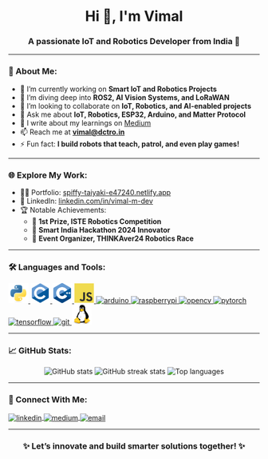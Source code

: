 <h1 align="center">Hi 👋, I'm Vimal</h1>
<h3 align="center">A passionate IoT and Robotics Developer from India 🚀</h3>

---

### 🌟 About Me:
- 🔭 I’m currently working on **Smart IoT and Robotics Projects**  
- 🌱 I’m diving deep into **ROS2, AI Vision Systems, and LoRaWAN**  
- 👯 I’m looking to collaborate on **IoT, Robotics, and AI-enabled projects**  
- 💬 Ask me about **IoT, Robotics, ESP32, Arduino, and Matter Protocol**  
- 📝 I write about my learnings on [Medium](https://medium.com/@vimalmurugan314)  
- 📫 Reach me at **vimal@dctro.in**  
- ⚡ Fun fact: **I build robots that teach, patrol, and even play games!**

---

### 🌐 Explore My Work:
- 👨‍💻 Portfolio: [spiffy-taiyaki-e47240.netlify.app](https://spiffy-taiyaki-e47240.netlify.app/)  
- 📄 LinkedIn: [linkedin.com/in/vimal-m-dev](https://www.linkedin.com/in/vimal-m-dev/)  
- 🏆 Notable Achievements:  
  - 🥇 **1st Prize, ISTE Robotics Competition**  
  - 🌟 **Smart India Hackathon 2024 Innovator**  
  - 🎉 **Event Organizer, THINKAver24 Robotics Race**

---

### 🛠️ Languages and Tools:
<p align="left"> 
  <!-- Programming Languages -->
  <a href="https://www.python.org" target="_blank" rel="noreferrer"> 
    <img src="https://raw.githubusercontent.com/devicons/devicon/master/icons/python/python-original.svg" alt="python" width="40" height="40"/> 
  </a> 
  <a href="https://www.cprogramming.com/" target="_blank" rel="noreferrer"> 
    <img src="https://raw.githubusercontent.com/devicons/devicon/master/icons/c/c-original.svg" alt="c" width="40" height="40"/> 
  </a> 
  <a href="https://www.w3schools.com/cpp/" target="_blank" rel="noreferrer"> 
    <img src="https://raw.githubusercontent.com/devicons/devicon/master/icons/cplusplus/cplusplus-original.svg" alt="cplusplus" width="40" height="40"/> 
  </a> 
  <a href="https://developer.mozilla.org/en-US/docs/Web/JavaScript" target="_blank" rel="noreferrer"> 
    <img src="https://raw.githubusercontent.com/devicons/devicon/master/icons/javascript/javascript-original.svg" alt="javascript" width="40" height="40"/> 
  </a> 
  <!-- IoT and Robotics -->
  <a href="https://www.arduino.cc/" target="_blank" rel="noreferrer"> 
    <img src="https://cdn.worldvectorlogo.com/logos/arduino-1.svg" alt="arduino" width="40" height="40"/> 
  </a> 
  <a href="https://www.raspberrypi.org/" target="_blank" rel="noreferrer"> 
    <img src="https://www.vectorlogo.zone/logos/raspberrypi/raspberrypi-icon.svg" alt="raspberrypi" width="40" height="40"/> 
  </a> 
  <a href="https://opencv.org/" target="_blank" rel="noreferrer"> 
    <img src="https://www.vectorlogo.zone/logos/opencv/opencv-icon.svg" alt="opencv" width="40" height="40"/> 
  </a> 
  <!-- Frameworks -->
  <a href="https://pytorch.org/" target="_blank" rel="noreferrer"> 
    <img src="https://www.vectorlogo.zone/logos/pytorch/pytorch-icon.svg" alt="pytorch" width="40" height="40"/> 
  </a> 
  <a href="https://www.tensorflow.org" target="_blank" rel="noreferrer"> 
    <img src="https://www.vectorlogo.zone/logos/tensorflow/tensorflow-icon.svg" alt="tensorflow" width="40" height="40"/> 
  </a> 
  <!-- Tools -->
  <a href="https://git-scm.com/" target="_blank" rel="noreferrer"> 
    <img src="https://www.vectorlogo.zone/logos/git-scm/git-scm-icon.svg" alt="git" width="40" height="40"/> 
  </a> 
  <a href="https://linux.org" target="_blank" rel="noreferrer"> 
    <img src="https://raw.githubusercontent.com/devicons/devicon/master/icons/linux/linux-original.svg" alt="linux" width="40" height="40"/> 
  </a> 
</p>

---

### 📈 GitHub Stats:
<p align="center">
  <img src="https://github-readme-stats.vercel.app/api?username=itsvimalm&show_icons=true&theme=radical" alt="GitHub stats"/>
  <img src="https://github-readme-streak-stats.herokuapp.com/?user=itsvimalm&theme=radical" alt="GitHub streak stats"/>
  <img src="https://github-readme-stats.vercel.app/api/top-langs/?username=itsvimalm&layout=compact&theme=radical" alt="Top languages"/>
</p>

---

### 🔗 Connect With Me:
<p align="left">
  <a href="https://linkedin.com/in/vimal-m-dev" target="blank">
    <img align="center" src="https://raw.githubusercontent.com/rahuldkjain/github-profile-readme-generator/master/src/images/icons/Social/linked-in-alt.svg" alt="linkedin" height="30" width="40" />
  </a>
  <a href="https://medium.com/@vimalmurugan314" target="blank">
    <img align="center" src="https://raw.githubusercontent.com/rahuldkjain/github-profile-readme-generator/master/src/images/icons/Social/medium.svg" alt="medium" height="30" width="40" />
  </a>
  <a href="mailto:vimal@dctro.in" target="blank">
    <img align="center" src="https://www.vectorlogo.zone/logos/gmail/gmail-icon.svg" alt="email" height="30" width="40" />
  </a>
</p>

---

<div align="center">
  <h3>✨ Let’s innovate and build smarter solutions together! ✨</h3>
</div>
